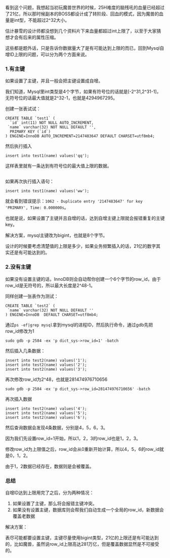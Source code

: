 看到这个问题，我想起当初玩魔兽世界的时候，25H难度的脑残吼的血量已经超过了21亿，所以那时候副本的BOSS都设计成了转阶段、回血的模式，因为魔兽的血量是int型，不能超过2^32大小。

估计暴雪的设计师都没想到几个资料片下来血量都超过int上限了，以至于大家猜想才会有后来的属性压缩。

这些都是题外话，只是告诉你数据量大了是有可能达到上限的而已，回到Mysql自增ID上限的问题，可以分为两个方面来说。

### 1.有主键

如果设置了主键，并且一般会把主键设置成自增。

我们知道，Mysql里int类型是4个字节，如果有符号位的话就是[-2^31,2^31-1]，无符号位的话最大值就是2^32-1，也就是4294967295。

创建一张表试试：

```
CREATE TABLE `test1` (
  `id` int(11) NOT NULL AUTO_INCREMENT,
 `name` varchar(32) NOT NULL DEFAULT '',
  PRIMARY KEY (`id`)
) ENGINE=InnoDB AUTO_INCREMENT=2147483647 DEFAULT CHARSET=utf8mb4;
```

然后执行插入

```
insert into test1(name) values('qq');
```

这样表里就有一条达到有符号位的最大值上限的数据。

![img](data:image/gif;base64,iVBORw0KGgoAAAANSUhEUgAAAAEAAAABCAYAAAAfFcSJAAAADUlEQVQImWNgYGBgAAAABQABh6FO1AAAAABJRU5ErkJggg==)

如果再次执行插入语句：

```
insert into test1(name) values('ww');
```

就会看到错误提示：`1062 - Duplicate entry '2147483647' for key 'PRIMARY', Time: 0.000000s`。

也就是说，如果设置了主键并且自增的话，达到自增主键上限就会报错重复的主键key。

解决方案，mysql主键改为bigint，也就是8个字节。

设计的时候要考虑清楚值的上限是多少，如果业务频繁插入的话，21亿的数字其实还是有可能达到的。

### 2.没有主键

如果没有设置主键的话，InnoDB则会自动帮你创建一个6个字节的row_id，由于row_id是无符号的，所以最大长度是2^48-1。

同样创建一张表作为测试：

```
CREATE TABLE `test2` (
 `name` varchar(32) NOT NULL DEFAULT ''
) ENGINE=InnoDB  DEFAULT CHARSET=utf8mb4;
```

通过`ps -ef|grep mysql`拿到mysql的进程ID，然后执行命令，通过gdb先把row_id修改为1

```
sudo gdb -p 2584 -ex 'p dict_sys->row_id=1' -batch
```

然后插入几条数据：

```
insert into test2(name) values('1');
insert into test2(name) values('2');
insert into test2(name) values('3');
```

再次修改row_id为2^48，也就是281474976710656

```
sudo gdb -p 2584 -ex 'p dict_sys->row_id=281474976710656' -batch
```

再次插入数据

```
insert into test2(name) values('4');
insert into test2(name) values('5');
insert into test2(name) values('6');
```

然后查询数据会发现4条数据，分别是4，5，6，3。

因为我们先设置row_id=1开始，所以1，2，3的row_id也是1，2，3。

修改row_id为上限值之后，row_id会从0重新开始计算，所以4，5，6的row_id就是0，1，2。

由于1，2数据已经存在，数据则是会被覆盖。

### 总结

自增ID达到上限用完了之后，分为两种情况：

1. 如果设置了主键，那么将会报错主键冲突。
2. 如果没有设置主键，数据库则会帮我们自动生成一个全局的row_id，新数据会覆盖老数据

解决方案：

表尽可能都要设置主键，主键尽量使用bigint类型，21亿的上限还是有可能达到的，比如魔兽，虽然说row_id上限高达281万亿，但是覆盖数据显然是不可接受的。